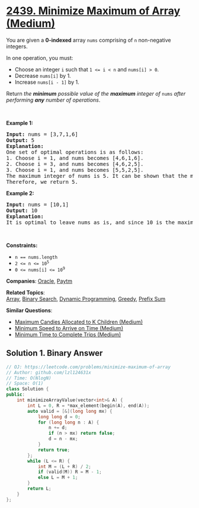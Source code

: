 # [2439. Minimize Maximum of Array (Medium)](https://leetcode.com/problems/minimize-maximum-of-array)

<p>You are given a <strong>0-indexed</strong> array <code>nums</code> comprising of <code>n</code> non-negative integers.</p>
<p>In one operation, you must:</p>
<ul>
	<li>Choose an integer <code>i</code> such that <code>1 &lt;= i &lt; n</code> and <code>nums[i] &gt; 0</code>.</li>
	<li>Decrease <code>nums[i]</code> by 1.</li>
	<li>Increase <code>nums[i - 1]</code> by 1.</li>
</ul>
<p>Return<em> the <strong>minimum</strong> possible value of the <strong>maximum</strong> integer of </em><code>nums</code><em> after performing <strong>any</strong> number of operations</em>.</p>
<p>&nbsp;</p>
<p><strong class="example">Example 1:</strong></p>
<pre><strong>Input:</strong> nums = [3,7,1,6]
<strong>Output:</strong> 5
<strong>Explanation:</strong>
One set of optimal operations is as follows:
1. Choose i = 1, and nums becomes [4,6,1,6].
2. Choose i = 3, and nums becomes [4,6,2,5].
3. Choose i = 1, and nums becomes [5,5,2,5].
The maximum integer of nums is 5. It can be shown that the maximum number cannot be less than 5.
Therefore, we return 5.
</pre>
<p><strong class="example">Example 2:</strong></p>
<pre><strong>Input:</strong> nums = [10,1]
<strong>Output:</strong> 10
<strong>Explanation:</strong>
It is optimal to leave nums as is, and since 10 is the maximum value, we return 10.
</pre>
<p>&nbsp;</p>
<p><strong>Constraints:</strong></p>
<ul>
	<li><code>n == nums.length</code></li>
	<li><code>2 &lt;= n &lt;= 10<sup>5</sup></code></li>
	<li><code>0 &lt;= nums[i] &lt;= 10<sup>9</sup></code></li>
</ul>

**Companies**:
[Oracle](https://leetcode.com/company/oracle), [Paytm](https://leetcode.com/company/paytm)

**Related Topics**:  
[Array](https://leetcode.com/tag/array/), [Binary Search](https://leetcode.com/tag/binary-search/), [Dynamic Programming](https://leetcode.com/tag/dynamic-programming/), [Greedy](https://leetcode.com/tag/greedy/), [Prefix Sum](https://leetcode.com/tag/prefix-sum/)

**Similar Questions**:
* [Maximum Candies Allocated to K Children (Medium)](https://leetcode.com/problems/maximum-candies-allocated-to-k-children/)
* [Minimum Speed to Arrive on Time (Medium)](https://leetcode.com/problems/minimum-speed-to-arrive-on-time/)
* [Minimum Time to Complete Trips (Medium)](https://leetcode.com/problems/minimum-time-to-complete-trips/)

## Solution 1. Binary Answer

```cpp
// OJ: https://leetcode.com/problems/minimize-maximum-of-array
// Author: github.com/lzl124631x
// Time: O(NlogN)
// Space: O(1)
class Solution {
public:
    int minimizeArrayValue(vector<int>& A) {
        int L = 0, R = *max_element(begin(A), end(A));
        auto valid = [&](long long mx) {
            long long d = 0;
            for (long long n : A) {
                n += d;
                if (n > mx) return false;
                d = n - mx;
            }
            return true;
        };
        while (L <= R) {
            int M = (L + R) / 2;
            if (valid(M)) R = M - 1;
            else L = M + 1;
        }
        return L;
    }
};
```